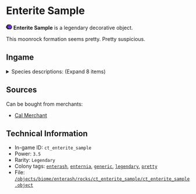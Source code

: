 # Enterite Sample

<img src="https://raw.githubusercontent.com/Ceterai/Enternia/main/objects/biome/enterash/rocks/ct_enterite_sample/icon.png" alt="Enterite Sample icon" loading="lazy" height="16px" width="auto" /> **Enterite Sample** is a legendary decorative object.

This moonrock formation seems pretty. Pretty suspicious.

## Ingame

<details markdown="1"><summary>Species descriptions: (Expand 8 items)</summary>

- Alta: A big enterite sample! This stuff can be dangerous in this quantity.
- Apex: A fascinating rock formation! Seems like a great place to rest nearby...
- Avian: Pretty!.. Yaaaaawn... Huh?
- Floran: Sssparkly stone. Floran wants to sssleep.
- Glitch: Pleased. Ah, a dreamy sight!
- Human: I feel a little sleepy. Oh, a rock!
- Hylotl: Something is happening. Why is this here?
- Novakid: I'm dozing off...

</details>

## Sources

Can be bought from merchants:

- [Cal Merchant](https://ceterai.github.io/MyEnternia/Wiki/CalMerchant)

## Technical Information

- In-game ID: `ct_enterite_sample`
- Power: `3.5`
- Rarity: `Legendary`
- Colony tags: [`enterash`](https://ceterai.github.io/MyEnternia/Wiki/Tags/Enterash), [`enternia`](https://ceterai.github.io/MyEnternia/Wiki/Tags/Enternia), [`generic`](https://ceterai.github.io/MyEnternia/Wiki/Tags/Generic), [`legendary`](https://ceterai.github.io/MyEnternia/Wiki/Tags/Legendary), [`pretty`](https://ceterai.github.io/MyEnternia/Wiki/Tags/Pretty)
- File: [`/objects/biome/enterash/rocks/ct_enterite_sample/ct_enterite_sample.object`](https://github.com/Ceterai/Enternia/blob/main/objects/biome/enterash/rocks/ct_enterite_sample/ct_enterite_sample.object)
